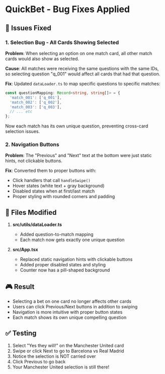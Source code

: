 # QuickBet - Bug Fixes Applied

## 🐛 Issues Fixed

### 1. **Selection Bug - All Cards Showing Selected**
**Problem**: When selecting an option on one match card, all other match cards would also show as selected.

**Cause**: All matches were receiving the same questions with the same IDs, so selecting question "q_001" would affect all cards that had that question.

**Fix**: Updated `dataLoader.ts` to map specific questions to specific matches:
```typescript
const questionMapping: Record<string, string[]> = {
  'match_001': ['q_001'],
  'match_002': ['q_002'],
  'match_003': ['q_003'],
  // ... etc
};
```

Now each match has its own unique question, preventing cross-card selection issues.

### 2. **Navigation Buttons**
**Problem**: The "Previous" and "Next" text at the bottom were just static hints, not clickable buttons.

**Fix**: Converted them to proper buttons with:
- Click handlers that call `handleSwipe()`
- Hover states (white text + gray background)
- Disabled states when at first/last match
- Proper styling with rounded corners and padding

## 📁 Files Modified

1. **src/utils/dataLoader.ts**
   - Added question-to-match mapping
   - Each match now gets exactly one unique question

2. **src/App.tsx**
   - Replaced static navigation hints with clickable buttons
   - Added proper disabled states and styling
   - Counter now has a pill-shaped background

## 🎮 Result

- Selecting a bet on one card no longer affects other cards
- Users can click Previous/Next buttons in addition to swiping
- Navigation is more intuitive with proper button states
- Each match shows its own unique compelling question

## ✅ Testing

1. Select "Yes they will!" on the Manchester United card
2. Swipe or click Next to go to Barcelona vs Real Madrid
3. Notice the selection is NOT carried over
4. Click Previous to go back
5. Your Manchester United selection is still there!